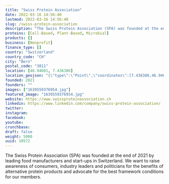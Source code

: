 ```yaml
---
title: "Swiss Protein Association"
date: 2022-03-16 14:56:40
lastmod: 2022-03-16 14:56:40
slug: /swiss-protein-association
description: "The Swiss Protein Association (SPA) was founded at the end of 2021 by leading food manufacturers and start-ups in Switzerland. We want to raise awareness of consumers, industry leaders and politicians for the benefits of alternative protein products and advocate for the best framework conditions for our members."
proteins: [Cell-Based, Plant-Based, Microbial]
products: []
business: [Nonprofit]
finance_type: []
country: "Switzerland"
country_code: "CH"
city: "Bern"
postal_code: "3011"
location: [46.94601, 7.436386]
location_geojson: "{\"type\":\"Point\",\"coordinates\":[7.436386,46.94601]}"
founded: 2021
founders: ""
images: ["1639559376954.jpg"]
featured_image: "1639559376954.jpg"
website: https://www.swissproteinassociation.ch
linkedin: https://www.linkedin.com/company/swiss-protein-association/
twitter: 
instagram: 
facebook: 
youtube: 
crunchbase: 
draft: false
weight: 5000
uuid: 10572
---
```

The Swiss Protein Association (SPA) was founded at the end of 2021 by leading food manufacturers and start-ups in Switzerland. We want to raise awareness of consumers, industry leaders and politicians for the benefits of alternative protein products and advocate for the best framework conditions for our members.
